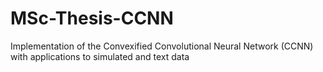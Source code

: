 # MSc-Thesis-CCNN
Implementation of the Convexified Convolutional Neural Network (CCNN) with applications to simulated and text data
